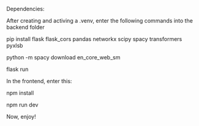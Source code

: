 Dependencies:

After creating and activing a .venv, enter the following commands into the backend folder

pip install flask flask_cors pandas networkx scipy spacy transformers pyxlsb

python -m spacy download en_core_web_sm

flask run 

In the frontend, enter this:

npm install

npm run dev



Now, enjoy!
